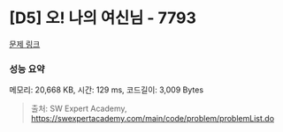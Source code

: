 # [D5] 오! 나의 여신님 - 7793 

[문제 링크](https://swexpertacademy.com/main/code/problem/problemDetail.do?contestProbId=AWsBQpPqMNMDFARG) 

### 성능 요약

메모리: 20,668 KB, 시간: 129 ms, 코드길이: 3,009 Bytes



> 출처: SW Expert Academy, https://swexpertacademy.com/main/code/problem/problemList.do